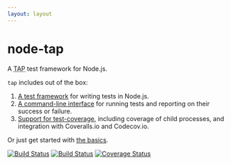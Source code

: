 ```yaml
---
layout: layout
---
```


# node-tap

A <abbr title="Test Anything Protocol">TAP</abbr> test framework for
Node.js.

`tap` includes out of the box:

1. [A test framework](/api/) for writing tests in Node.js.
2. [A command-line interface](/cli/) for running tests and
   reporting on their success or failure.
3. [Support for test-coverage](/coverage/), including coverage of
   child processes, and integration with Coveralls.io and Codecov.io.

Or just get started with [the basics](/basics/).

[![Build Status](https://travis-ci.org/tapjs/node-tap.svg)](https://travis-ci.org/tapjs/node-tap/) [![Build Status](https://ci.appveyor.com/api/projects/status/913p1ypf21gf4leu?svg=true)](https://ci.appveyor.com/project/isaacs/node-tap) [![Coverage Status](https://coveralls.io/repos/tapjs/node-tap/badge.svg?branch=master&service=github)](https://coveralls.io/github/tapjs/node-tap?branch=master)
